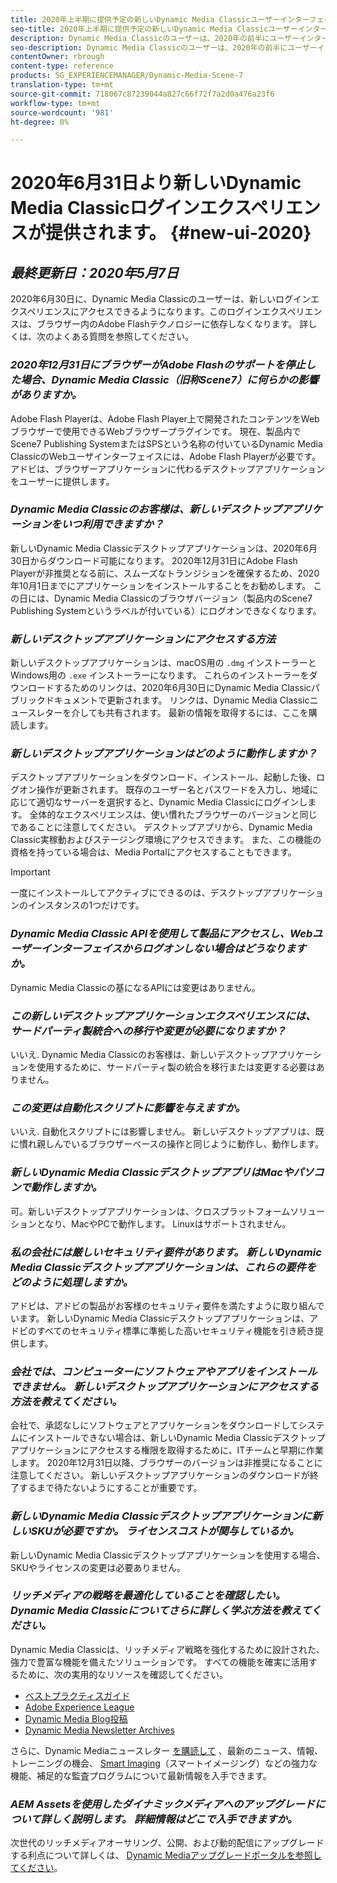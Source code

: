 ```yaml
---
title: 2020年上半期に提供予定の新しいDynamic Media Classicユーザーインターフェイス
seo-title: 2020年上半期に提供予定の新しいDynamic Media Classicユーザーインターフェイス
description: Dynamic Media Classicのユーザーは、2020年の前半にユーザーインターフェイスの更新を期待できます。 このエクスペリエンスでは、重要なリソースへのリンクを含む更新されたログインが提供されます。また、この更新は、ブラウザーのAdobe Flashテクノロジーに依存しなくなります。
seo-description: Dynamic Media Classicのユーザーは、2020年の前半にユーザーインターフェイスの更新を期待できます。 このエクスペリエンスでは、重要なリソースへのリンクを含む更新されたログインが提供されます。また、この更新は、ブラウザーのAdobe Flashテクノロジーに依存しなくなります。
contentOwner: rbrough
content-type: reference
products: SG_EXPERIENCEMANAGER/Dynamic-Media-Scene-7
translation-type: tm+mt
source-git-commit: 718067c87239044a827c66f72f7a2d0a476a23f6
workflow-type: tm+mt
source-wordcount: '981'
ht-degree: 0%

---
```



# 2020年6月31日より新しいDynamic Media Classicログインエクスペリエンスが提供されます。 {#new-ui-2020}

## _最終更新日：2020年5月7日_

2020年6月30日に、Dynamic Media Classicのユーザーは、新しいログインエクスペリエンスにアクセスできるようになります。このログインエクスペリエンスは、ブラウザー内のAdobe Flashテクノロジーに依存しなくなります。 詳しくは、次のよくある質問を参照してください。

### **_2020年12月31日にブラウザーがAdobe Flashのサポートを停止した場合、Dynamic Media Classic（旧称Scene7）に何らかの影響がありますか。_**

Adobe Flash Playerは、Adobe Flash Player上で開発されたコンテンツをWebブラウザーで使用できるWebブラウザープラグインです。 現在、製品内でScene7 Publishing SystemまたはSPSという名称の付いているDynamic Media ClassicのWebユーザインターフェイスには、Adobe Flash Playerが必要です。 アドビは、ブラウザーアプリケーションに代わるデスクトップアプリケーションをユーザーに提供します。

### **_Dynamic Media Classicのお客様は、新しいデスクトップアプリケーションをいつ利用できますか？_**

新しいDynamic Media Classicデスクトップアプリケーションは、2020年6月30日からダウンロード可能になります。 2020年12月31日にAdobe Flash Playerが非推奨となる前に、スムーズなトランジションを確保するため、2020年10月1日までにアプリケーションをインストールすることをお勧めします。  この日には、Dynamic Media Classicのブラウザバージョン（製品内のScene7 Publishing Systemというラベルが付いている）にログオンできなくなります。

### **_新しいデスクトップアプリケーションにアクセスする方法_**

新しいデスクトップアプリケーションは、macOS用の `.dmg` インストーラーとWindows用の `.exe` インストーラーになります。 これらのインストーラーをダウンロードするためのリンクは、2020年6月30日にDynamic Media Classicパブリックドキュメントで更新されます。 リンクは、Dynamic Media Classicニュースレターを介しても共有されます。 最新の情報を取得するには、ここを購読します。

### **_新しいデスクトップアプリケーションはどのように動作しますか？_**

デスクトップアプリケーションをダウンロード、インストール、起動した後、ログオン操作が更新されます。 既存のユーザー名とパスワードを入力し、地域に応じて適切なサーバーを選択すると、Dynamic Media Classicにログインします。 全体的なエクスペリエンスは、使い慣れたブラウザーのバージョンと同じであることに注意してください。 デスクトップアプリから、Dynamic Media Classic実稼動およびステージング環境にアクセスできます。 また、この機能の資格を持っている場合は、Media Portalにアクセスすることもできます。

>[!IMPORTANT]
>
>一度にインストールしてアクティブにできるのは、デスクトップアプリケーションのインスタンスの1つだけです。

### **_Dynamic Media Classic APIを使用して製品にアクセスし、Webユーザーインターフェイスからログオンしない場合はどうなりますか。_**

Dynamic Media Classicの基になるAPIには変更はありません。

### **_この新しいデスクトップアプリケーションエクスペリエンスには、サードパーティ製統合への移行や変更が必要になりますか？_**

いいえ. Dynamic Media Classicのお客様は、新しいデスクトップアプリケーションを使用するために、サードパーティ製の統合を移行または変更する必要はありません。

### **_この変更は自動化スクリプトに影響を与えますか。_**

いいえ. 自動化スクリプトには影響しません。 新しいデスクトップアプリは、既に慣れ親しんでいるブラウザーベースの操作と同じように動作し、動作します。

### **_新しいDynamic Media ClassicデスクトップアプリはMacやパソコンで動作しますか。_**

可。新しいデスクトップアプリケーションは、クロスプラットフォームソリューションとなり、MacやPCで動作します。 Linuxはサポートされません。

### **_私の会社には厳しいセキュリティ要件があります。 新しいDynamic Media Classicデスクトップアプリケーションは、これらの要件をどのように処理しますか。_**

アドビは、アドビの製品がお客様のセキュリティ要件を満たすように取り組んでいます。 新しいDynamic Media Classicデスクトップアプリケーションは、アドビのすべてのセキュリティ標準に準拠した高いセキュリティ機能を引き続き提供します。

### **_会社では、コンピューターにソフトウェアやアプリをインストールできません。 新しいデスクトップアプリケーションにアクセスする方法を教えてください。_**

会社で、承認なしにソフトウェアとアプリケーションをダウンロードしてシステムにインストールできない場合は、新しいDynamic Media Classicデスクトップアプリケーションにアクセスする権限を取得するために、ITチームと早期に作業します。 2020年12月31日以降、ブラウザーのバージョンは非推奨になることに注意してください。 新しいデスクトップアプリケーションのダウンロードが終了するまで待たないようにすることが重要です。

### **_新しいDynamic Media Classicデスクトップアプリケーションに新しいSKUが必要ですか。 ライセンスコストが関与しているか。_**

新しいDynamic Media Classicデスクトップアプリケーションを使用する場合、SKUやライセンスの変更は必要ありません。

### **_リッチメディアの戦略を最適化していることを確認したい。 Dynamic Media Classicについてさらに詳しく学ぶ方法を教えてください。_**

Dynamic Media Classicは、リッチメディア戦略を強化するために設計された、強力で豊富な機能を備えたソリューションです。 すべての機能を確実に活用するために、次の実用的なリソースを確認してください。

* [ベストプラクティスガイド](https://www.adobe.com/content/dam/www/us/en/marketing/experience-manager-assets/dynamic-media/adobe-dynamic-media-classic-best-practices-guide.pdf)
* [Adobe Experience League](https://guided.adobe.com/#recommended/solutions/experience-manager)
* [Dynamic Media Blog投稿](https://theblog.adobe.com/tag/dynamic-media/)
* [Dynamic Media Newsletter Archives](https://docs.adobe.com/content/help/en/dynamic-media-classic/using/dynamic-media-newsletter.html)

さらに、Dynamic Mediaニュースレター [を購読して](https://www.adobe.com/subscription/dynamic-media-newsletter.html) 、最新のニュース、情報、トレーニングの機会、 [Smart Imaging](https://helpx.adobe.com/experience-manager/6-3/assets/using/imaging-faq.html)（スマートイメージング）などの強力な機能、補足的な監査プログラムについて最新情報を入手できます。

### **_AEM Assetsを使用したダイナミックメディアへのアップグレードについて詳しく説明します。 詳細情報はどこで入手できますか。_**

次世代のリッチメディアオーサリング、公開、および動的配信にアップグレードする利点について詳しくは、 [Dynamic Mediaアップグレードポータルを参照してください](http://exploreadobe.com/dynamic-media-upgrade/)。

